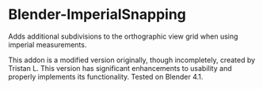 # Blender-ImperialSnapping
Adds additional subdivisions to the orthographic view grid when using imperial measurements.

This addon is a modified version originally, though incompletely, created by Tristan L. This version has significant enhancements to usability and properly implements its functionality. Tested on Blender 4.1.
